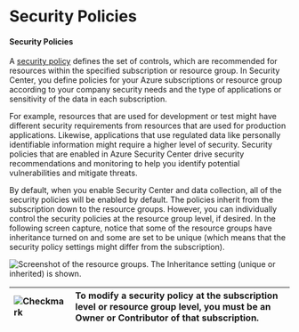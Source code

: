 # Security Policies



#### Security Policies <a id="security-policies"></a>

A [security policy](https://azure.microsoft.com/en-us/documentation/articles/security-center-policies/) defines the set of controls, which are recommended for resources within the specified subscription or resource group. In Security Center, you define policies for your Azure subscriptions or resource group according to your company security needs and the type of applications or sensitivity of the data in each subscription.

For example, resources that are used for development or test might have different security requirements from resources that are used for production applications. Likewise, applications that use regulated data like personally identifiable information might require a higher level of security. Security policies that are enabled in Azure Security Center drive security recommendations and monitoring to help you identify potential vulnerabilities and mitigate threats.

By default, when you enable Security Center and data collection, all of the security policies will be enabled by default. The policies inherit from the subscription down to the resource groups. However, you can individually control the security policies at the resource group level, if desired. In the following screen capture, notice that some of the resource groups have inheritance turned on and some are set to be unique \(which means that the security policy settings might differ from the subscription\).

![Screenshot of the resource groups. The Inheritance setting \(unique or inherited\) is shown. ](https://prod-edxapp.edx-cdn.org/assets/courseware/v1/ea6434d3c23642579f2eff4b99b2cc6b/asset-v1:Microsoft+AZURE208x+3T2018+type@asset+block/M3L2T1_VeH1hQS.png)

| ![Checkmark](https://prod-edxapp.edx-cdn.org/assets/courseware/v1/f0fcce0131853bcf4dc919a3dd61834d/asset-v1:Microsoft+AZURE208x+3T2018+type@asset+block/CheckMarkWhite.png) | To modify a security policy at the subscription level or resource group level, you must be an Owner or Contributor of that subscription. |
| :--- | :--- |


